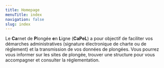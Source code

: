 ```yaml
---
title: Homepage
menuTitle: index
navigation: false
slug: index
---
```

Le **Ca**rnet de **P**longée **e**n **L**igne (**CaPeL**) a pour objectif
de faciliter vos démarches administratives (signature électronique de charte
ou de règlement) et la transmission de vos données de plongées. Vous pourrez
vous informer sur les sites de plongée, trouver une structure pour vous
accompagner et consulter la réglementation.

